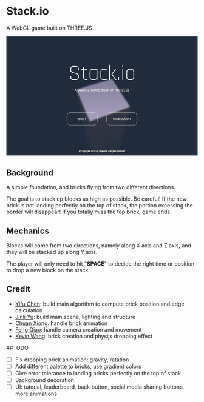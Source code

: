 # Stack.io
A WebGL game built on THREE.JS

![menu](/image/menu.png)

## Background

A simple foundation, and bricks flying from two different directions.

The goal is to stack up blocks as high as possible. Be careful! If the new brick is not landing perfectly on the top of stack, the portion excessing the border will disappear! If you totally miss the top brick, game ends.

## Mechanics

Blocks will come from two directions, namely along X axis and Z axis, and they will be stacked up along Y axis.

The player will only need to hit "**SPACE**" to decide the right time or position to drop a new block on the stack.

## Credit
* [Yifu Chen](https://github.com/YifuChen): build main algorithm to compute brick position and edge calculation
* [Jinli Yu](https://github.com/JinliYu): build main scene, lighting and structure
* [Chuan Xiong](https://github.com/StargazerYi): handle brick animation
* [Feng Qiao](https://github.com/icadi): handle camera creation and movement
* [Kevin Wang](https://github.com/ACW101): brick creation and physijs dropping effect

##TODO
- [ ] Fix dropping brick animation: gravity, ratation
- [ ] Add different palette to bricks, use gradient colors
- [ ] Give error tolerance to landing bricks perfectly on the top of stack
- [ ] Background decoration
- [ ] UI: tutorial, leaderboard, back button, social media sharing buttons, more animations

